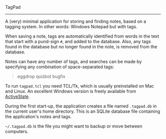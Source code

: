 TagPad

------

A (very) minimal application for storing and finding notes, based on a tagging system. In other words: Windows Notepad but with tags.


When saving a note, tags are automatically identified from words in the text that start with a pund-sign `#`, and added to the database. Also, any tags found in the database but no longer found in the note, is removed from the database.


Notes can have any number of tags, and searches can be made by specifying any combination of space-separated tags:


> eggdrop quizbot bugfix

To run `tagpad.tcl` you need TCL/Tk, which is usually preinstalled on Mac and Linux. An excellent Windows version is freely available from [ActiveState]("http://www.activestate.com/tcl]ActiveState).


During the first start-up, the application creates a file named `.tagpad.db` in the current user's home directory. This is an SQLite database file containing the application's notes and tags.


`~/.tagpad.db` is the file you might want to backup or move between computers.

